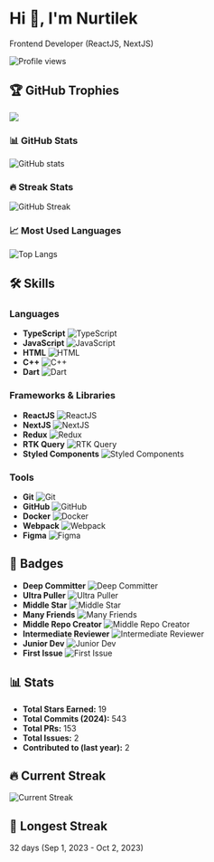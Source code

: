 # Hi 👋, I'm Nurtilek

Frontend Developer (ReactJS, NextJS)

![Profile views](https://komarev.com/ghpvc/?username=your-github-username&label=Profile%20views&color=0e75b6&style=flat)

## 🏆 GitHub Trophies
![](https://github-profile-trophy.vercel.app/?username=your-github-username&theme=discord&no-frame=false&no-bg=true&margin-w=4)

### 📊 GitHub Stats
![GitHub stats](https://github-readme-stats.vercel.app/api?username=your-github-username&show_icons=true&theme=tokyonight)

### 🔥 Streak Stats
![GitHub Streak](https://github-readme-streak-stats.herokuapp.com/?user=your-github-username&theme=tokyonight)

### 📈 Most Used Languages
![Top Langs](https://github-readme-stats.vercel.app/api/top-langs/?username=your-github-username&layout=compact&theme=tokyonight)

## 🛠️ Skills
### Languages
- **TypeScript** ![TypeScript](https://img.shields.io/badge/-TypeScript-3178C6?style=flat-square&logo=typescript&logoColor=white)
- **JavaScript** ![JavaScript](https://img.shields.io/badge/-JavaScript-F7DF1E?style=flat-square&logo=javascript&logoColor=black)
- **HTML** ![HTML](https://img.shields.io/badge/-HTML-E34F26?style=flat-square&logo=html5&logoColor=white)
- **C++** ![C++](https://img.shields.io/badge/-C++-00599C?style=flat-square&logo=c%2B%2B&logoColor=white)
- **Dart** ![Dart](https://img.shields.io/badge/-Dart-0175C2?style=flat-square&logo=dart&logoColor=white)

### Frameworks & Libraries
- **ReactJS** ![ReactJS](https://img.shields.io/badge/-ReactJS-61DAFB?style=flat-square&logo=react&logoColor=black)
- **NextJS** ![NextJS](https://img.shields.io/badge/-NextJS-000000?style=flat-square&logo=next.js&logoColor=white)
- **Redux** ![Redux](https://img.shields.io/badge/-Redux-764ABC?style=flat-square&logo=redux&logoColor=white)
- **RTK Query** ![RTK Query](https://img.shields.io/badge/-RTK%20Query-764ABC?style=flat-square&logo=redux&logoColor=white)
- **Styled Components** ![Styled Components](https://img.shields.io/badge/-Styled%20Components-DB7093?style=flat-square&logo=styled-components&logoColor=white)

### Tools
- **Git** ![Git](https://img.shields.io/badge/-Git-F05032?style=flat-square&logo=git&logoColor=white)
- **GitHub** ![GitHub](https://img.shields.io/badge/-GitHub-181717?style=flat-square&logo=github&logoColor=white)
- **Docker** ![Docker](https://img.shields.io/badge/-Docker-2496ED?style=flat-square&logo=docker&logoColor=white)
- **Webpack** ![Webpack](https://img.shields.io/badge/-Webpack-8DD6F9?style=flat-square&logo=webpack&logoColor=black)
- **Figma** ![Figma](https://img.shields.io/badge/-Figma-F24E1E?style=flat-square&logo=figma&logoColor=white)

## 🏅 Badges
- **Deep Committer** ![Deep Committer](https://img.shields.io/badge/Commits-2.3kpt-2c3e50?style=flat-square)
- **Ultra Puller** ![Ultra Puller](https://img.shields.io/badge/PullRequest-153pt-2c3e50?style=flat-square)
- **Middle Star** ![Middle Star](https://img.shields.io/badge/Stars-19pt-2c3e50?style=flat-square)
- **Many Friends** ![Many Friends](https://img.shields.io/badge/Followers-19pt-2c3e50?style=flat-square)
- **Middle Repo Creator** ![Middle Repo Creator](https://img.shields.io/badge/Repositories-14pt-2c3e50?style=flat-square)
- **Intermediate Reviewer** ![Intermediate Reviewer](https://img.shields.io/badge/Reviews-5pt-2c3e50?style=flat-square)
- **Junior Dev** ![Junior Dev](https://img.shields.io/badge/Experience-7pt-2c3e50?style=flat-square)
- **First Issue** ![First Issue](https://img.shields.io/badge/Issues-2pt-2c3e50?style=flat-square)

## 📊 Stats
- **Total Stars Earned:** 19
- **Total Commits (2024):** 543
- **Total PRs:** 153
- **Total Issues:** 2
- **Contributed to (last year):** 2

## 🔥 Current Streak
![Current Streak](https://github-readme-streak-stats.herokuapp.com/?user=your-github-username&theme=tokyonight)

## 🚀 Longest Streak
32 days (Sep 1, 2023 - Oct 2, 2023)
